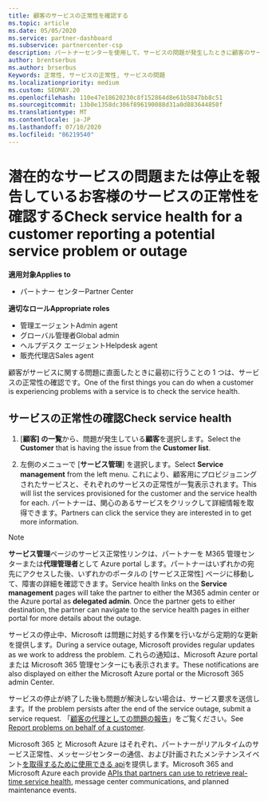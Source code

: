 ```yaml
---
title: 顧客のサービスの正常性を確認する
ms.topic: article
ms.date: 05/05/2020
ms.service: partner-dashboard
ms.subservice: partnercenter-csp
description: パートナーセンターを使用して、サービスの問題が発生したときに顧客のサービスの正常性を確認する方法について説明します。
author: brentserbus
ms.author: brserbus
Keywords: 正常性, サービスの正常性, サービスの問題
ms.localizationpriority: medium
ms.custom: SEOMAY.20
ms.openlocfilehash: 110e47e18620230c8f152864d8e61b5847bb8c51
ms.sourcegitcommit: 13b0e1358dc306f896190088d31a0d883644850f
ms.translationtype: MT
ms.contentlocale: ja-JP
ms.lasthandoff: 07/10/2020
ms.locfileid: "86219540"
---
```

# <a name="check-service-health-for-a-customer-reporting-a-potential-service-problem-or-outage"></a><span data-ttu-id="9ba33-104">潜在的なサービスの問題または停止を報告しているお客様のサービスの正常性を確認する</span><span class="sxs-lookup"><span data-stu-id="9ba33-104">Check service health for a customer reporting a potential service problem or outage</span></span>

<span data-ttu-id="9ba33-105">**適用対象**</span><span class="sxs-lookup"><span data-stu-id="9ba33-105">**Applies to**</span></span>

- <span data-ttu-id="9ba33-106">パートナー センター</span><span class="sxs-lookup"><span data-stu-id="9ba33-106">Partner Center</span></span>

<span data-ttu-id="9ba33-107">**適切なロール**</span><span class="sxs-lookup"><span data-stu-id="9ba33-107">**Appropriate roles**</span></span>

- <span data-ttu-id="9ba33-108">管理エージェント</span><span class="sxs-lookup"><span data-stu-id="9ba33-108">Admin agent</span></span>
- <span data-ttu-id="9ba33-109">グローバル管理者</span><span class="sxs-lookup"><span data-stu-id="9ba33-109">Global admin</span></span>
- <span data-ttu-id="9ba33-110">ヘルプデスク エージェント</span><span class="sxs-lookup"><span data-stu-id="9ba33-110">Helpdesk agent</span></span>
- <span data-ttu-id="9ba33-111">販売代理店</span><span class="sxs-lookup"><span data-stu-id="9ba33-111">Sales agent</span></span>

<span data-ttu-id="9ba33-112">顧客がサービスに関する問題に直面したときに最初に行うことの 1 つは、サービスの正常性の確認です。</span><span class="sxs-lookup"><span data-stu-id="9ba33-112">One of the first things you can do when a customer is experiencing problems with a service is to check the service health.</span></span> 

## <a name="check-service-health"></a><span data-ttu-id="9ba33-113">サービスの正常性の確認</span><span class="sxs-lookup"><span data-stu-id="9ba33-113">Check service health</span></span>

1. <span data-ttu-id="9ba33-114">[**顧客] の一覧**から、問題が発生している**顧客**を選択します。</span><span class="sxs-lookup"><span data-stu-id="9ba33-114">Select the **Customer** that is having the issue from the **Customer list**.</span></span>

2. <span data-ttu-id="9ba33-115">左側のメニューで [**サービス管理**] を選択します。</span><span class="sxs-lookup"><span data-stu-id="9ba33-115">Select **Service management** from the left menu.</span></span> <span data-ttu-id="9ba33-116">これにより、顧客用にプロビジョニングされたサービスと、それぞれのサービスの正常性が一覧表示されます。</span><span class="sxs-lookup"><span data-stu-id="9ba33-116">This will list the services provisioned for the customer and the service health for each.</span></span> <span data-ttu-id="9ba33-117">パートナーは、関心のあるサービスをクリックして詳細情報を取得できます。</span><span class="sxs-lookup"><span data-stu-id="9ba33-117">Partners can click the service they are interested in to get more information.</span></span> 

>[!NOTE] 
> <span data-ttu-id="9ba33-118">**サービス管理**ページのサービス正常性リンクは、パートナーを M365 管理センターまたは**代理管理者**として Azure portal します。パートナーはいずれかの宛先にアクセスした後、いずれかのポータルの [サービス正常性] ページに移動して、障害の詳細を確認できます。</span><span class="sxs-lookup"><span data-stu-id="9ba33-118">Service health links on the **Service management** pages will take the partner to either the M365 admin center or the Azure portal as **delegated admin**. Once the partner gets to either destination, the partner can navigate to the service health pages in either portal for more details about the outage.</span></span>
 
<span data-ttu-id="9ba33-119">サービスの停止中、Microsoft は問題に対処する作業を行いながら定期的な更新を提供します。</span><span class="sxs-lookup"><span data-stu-id="9ba33-119">During a service outage, Microsoft provides regular updates as we work to address the problem.</span></span> <span data-ttu-id="9ba33-120">これらの通知は、Microsoft Azure portal または Microsoft 365 管理センターにも表示されます。</span><span class="sxs-lookup"><span data-stu-id="9ba33-120">These notifications are also displayed on either the Microsoft Azure portal or the Microsoft 365 admin Center.</span></span>

<span data-ttu-id="9ba33-121">サービスの停止が終了した後も問題が解決しない場合は、サービス要求を送信します。</span><span class="sxs-lookup"><span data-stu-id="9ba33-121">If the problem persists after the end of the service outage, submit a service request.</span></span> <span data-ttu-id="9ba33-122">「[顧客の代理としての問題の報告](report-problems-on-behalf-of-a-customer.md)」をご覧ください。</span><span class="sxs-lookup"><span data-stu-id="9ba33-122">See [Report problems on behalf of a customer](report-problems-on-behalf-of-a-customer.md).</span></span>

<span data-ttu-id="9ba33-123">Microsoft 365 と Microsoft Azure はそれぞれ、パートナーがリアルタイムのサービス正常性、メッセージセンターの通信、および計画されたメンテナンスイベント[を取得するために使用できる api](get-automated-service-notifications-with-our-apis.md)を提供します。</span><span class="sxs-lookup"><span data-stu-id="9ba33-123">Microsoft 365 and Microsoft Azure each provide [APIs that partners can use to retrieve real-time service health](get-automated-service-notifications-with-our-apis.md), message center communications, and planned maintenance events.</span></span>

 

